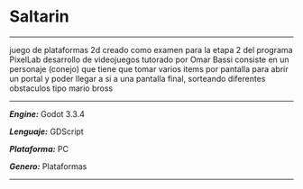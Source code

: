 # Saltarin

***
juego de plataformas 2d creado como examen para la etapa 2 del programa PixelLab
desarrollo de videojuegos tutorado por Omar Bassi
consiste en un personaje (conejo) que tiene que tomar varios items por pantalla 
para abrir un portal y poder llegar a si a una pantalla final, sorteando diferentes obstaculos
tipo mario bross
***
***Engine:*** Godot 3.3.4

***Lenguaje:*** GDScript

***Plataforma:*** PC

***Genero:*** Plataformas
***
